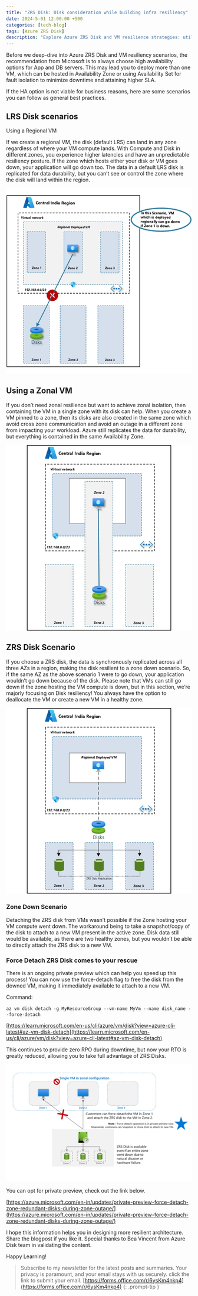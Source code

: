 ```yaml
---
title: "ZRS Disk: Disk consideration while building infra resiliency"
date: 2024-5-01 12:00:00 +500
categories: [tech-blog]
tags: [Azure ZRS Disk]
description: "Explore Azure ZRS Disk and VM resilience strategies: utilize zonal VMs for isolated workloads, and leverage ZRS disks for synchronous replication across AZs"
---
```


Before we deep-dive into Azure ZRS Disk and VM resiliency scenarios, the recommendation from Microsoft is to always choose high availability options for App and DB servers. This may lead you to deploy more than one VM, which can be hosted in Availability Zone or using Availability Set for fault isolation to minimize downtime and attaining higher SLA.

If the HA option is not viable for business reasons, here are some scenarios you can follow as general best practices.

## LRS Disk scenarios

Using a Regional VM

If we create a regional VM, the disk (default LRS) can land in any zone regardless of where your VM compute lands. With Compute and Disk in different zones, you experience higher latencies and have an unpredictable resiliency posture. If the zone which hosts either your disk or VM goes down, your application will go down too. The data in a default LRS disk is replicated for data durability, but you can’t see or control the zone where the disk will land within the region.

![Regional VM scenario if underlying zone is down](https://raw.githubusercontent.com/qureshiaquib/qureshiaquib.github.io/main/assets/01052024/regional-vm-scenario.jpg)

## Using a Zonal VM

If you don’t need zonal resilience but want to achieve zonal isolation, then containing the VM in a single zone with its disk can help. When you create a VM pinned to a zone, then its disks are also created in the same zone which avoid cross zone communication and avoid an outage in a different zone from impacting your workload. Azure still replicates the data for durability, but everything is contained in the same Availability Zone.

![Zonal VM scenario for disk isolation](https://raw.githubusercontent.com/qureshiaquib/qureshiaquib.github.io/main/assets/01052024/zonal-vm-scenario.jpg)

## ZRS Disk Scenario

If you choose a ZRS disk, the data is synchronously replicated across all three AZs in a region, making the disk resilient to a zone down scenario. So, if the same AZ as the above scenario 1 were to go down, your application wouldn’t go down because of the disk.
Please note that VMs can still go down if the zone hosting the VM compute is down, but in this section, we’re majorly focusing on Disk resiliency! You always have the option to deallocate the VM or create a new VM in a healthy zone.

![ZRS Disk for resiliency](https://raw.githubusercontent.com/qureshiaquib/qureshiaquib.github.io/main/assets/01052024/zrs-disk-resiliency.jpg)

### Zone Down Scenario

Detaching the ZRS disk from VMs wasn’t possible if the Zone hosting your VM compute went down. The workaround being to take a snapshot/copy of the disk to attach to a new VM present in the active zone. Disk data still would be available, as there are two healthy zones, but you wouldn’t be able to directly attach the ZRS disk to a new VM.

### Force Detach ZRS Disk comes to your rescue

There is an ongoing private preview which can help you speed up this process! You can now use the force-detach flag to free the disk from the downed VM, making it immediately available to attach to a new VM.

Command:
```shell
az vm disk detach -g MyResourceGroup --vm-name MyVm --name disk_name --force-detach
```
[https://learn.microsoft.com/en-us/cli/azure/vm/disk?view=azure-cli-latest#az-vm-disk-detach](https://learn.microsoft.com/en-us/cli/azure/vm/disk?view=azure-cli-latest#az-vm-disk-detach)

This continues to provide zero RPO during downtime, but now your RTO is greatly reduced, allowing you to take full advantage of ZRS Disks. 

![Force detach ZRS disk](https://raw.githubusercontent.com/qureshiaquib/qureshiaquib.github.io/main/assets/01052024/force-detach-zrs-disk.jpg)

You can opt for private preview, check out the link below.

[https://azure.microsoft.com/en-in/updates/private-preview-force-detach-zone-redundant-disks-during-zone-outage/](https://azure.microsoft.com/en-in/updates/private-preview-force-detach-zone-redundant-disks-during-zone-outage/)

I hope this information helps you in designing more resilient architecture. Share the blogpost if you like it.
Special thanks to Bea Vincent from Azure Disk team in validating the content.

Happy Learning!

>Subscribe to my newsletter for the latest posts and summaries. Your privacy is paramount, and your email stays with us securely.
click the link to submit your email.
[https://forms.office.com/r/6ysKm4nkp4](https://forms.office.com/r/6ysKm4nkp4)
{: .prompt-tip }
